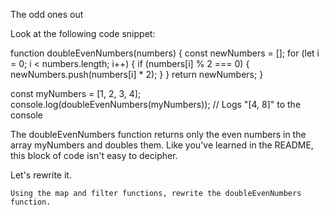 The odd ones out

Look at the following code snippet:

function doubleEvenNumbers(numbers) {
  const newNumbers = [];
  for (let i = 0; i < numbers.length; i++) {
    if (numbers[i] % 2 === 0) {
      newNumbers.push(numbers[i] * 2);
    }
  }
  return newNumbers;
}

const myNumbers = [1, 2, 3, 4];
console.log(doubleEvenNumbers(myNumbers)); // Logs "[4, 8]" to the console

The doubleEvenNumbers function returns only the even numbers in the array myNumbers and doubles them. Like you've learned in the README, this block of code isn't easy to decipher.

Let's rewrite it.

    Using the map and filter functions, rewrite the doubleEvenNumbers function.
